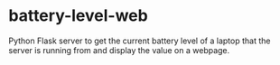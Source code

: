 # battery-level-web
Python Flask server to get the current battery level of a laptop that the server is running from and display the value on a webpage.
